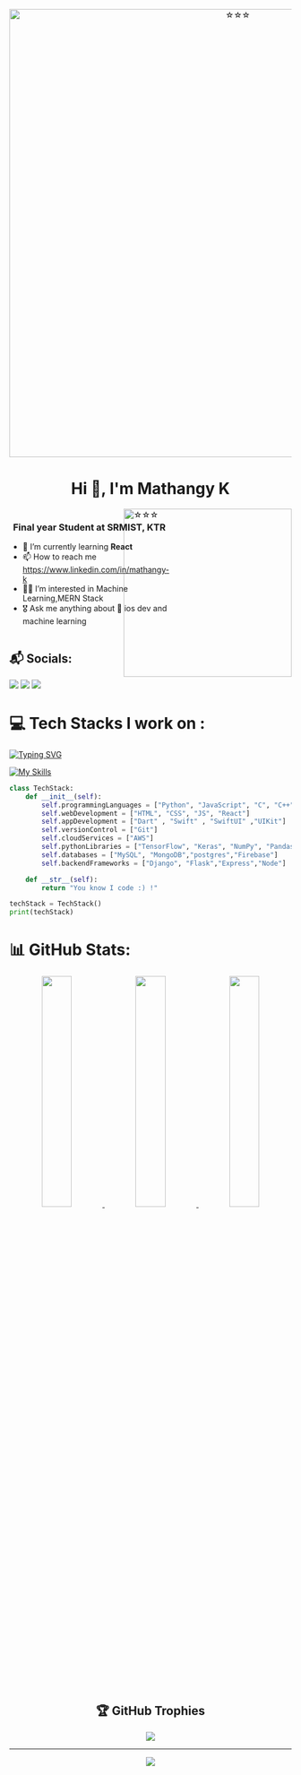 <p align="center">
  <img src="https://github.com/mkswagger/mkswagger/assets/34826479/d5b82db3-baf8-47b1-b413-c94ba89e0901" alt="☆☆☆" width="800">

</p>



<h1 align="center">Hi 👋, I'm Mathangy K</h1>
<!-- <h1 align=center>
  ![](https://readme-typing-svg.demolab.com?font=Fira+Code&pause=1000&color=1158F7&width=435&lines=Hi+%F0%9F%91%8B!+I+am+Mathangy)
</h1> -->
  <img src="https://64.media.tumblr.com/cb1a6d28f1f97fe56c0764cdf40fc92c/d662df3b2e19bcdc-c5/s2048x3072/be56de3866ebc146e4f1b0893ca69b955a92ae23.gif" alt="☆☆☆" width="300" align="right">
<!-- <img src="https://github.com/mkswagger/mkswagger/assets/34826479/b4b5f9d6-ef27-4985-8f2c-95479d6baba8" alt="typing" width="300" align="right"> -->

<div style="display: flex; justify-content: space-between;">
  <div>
    <h3 align="center"> Final year Student at SRMIST, KTR</h3>
    <ul>
      <li>🌱 I’m currently learning <strong>React</strong></li>
      <li>📫 How to reach me <a href="https://www.linkedin.com/in/mathangy-k">https://www.linkedin.com/in/mathangy-k</a></li>
      <li>🧠🦾 I’m interested in Machine Learning,MERN Stack</li>
      <li>🎖️ Ask me anything about  ios dev and machine learning </li>
    </ul>
  </div>
 
</div>

## 📬 Socials:
<p>
  <a href="https://www.linkedin.com/in/mathangy-k" target="_blank"><img src="https://img.shields.io/badge/linkedin-%230077B5.svg?&style=for-the-badge&logo=linkedin&logoColor=white" /></a>
  <a href="https://portfolio-mkswagger29.vercel.app" target="_blank"><img src="https://img.shields.io/badge/my_portfolio-000?style=for-the-badge&logo=ko-fi&logoColor=white" /></a>
  <a href="https://leetcode.com/mkswagger/"><img src="https://img.shields.io/badge/LeetCode-000000?style=for-the-badge&logo=LeetCode&logoColor=#d16c06" /><a/>
</p>

# 💻 Tech Stacks I work on :
<!--![Group 131](https://github.com/mkswagger/mkswagger/assets/34826479/0642c05d-1a75-42c6-99db-330138b4c752)-->
[![Typing SVG](https://readme-typing-svg.demolab.com?font=Fira+Code&size=19&pause=1000&color=AE0CF7&width=435&lines=You+can+find+me+coding+ML+models;Exploring+new+tech+stacks;Sharpening+my+problem-solving+skills;The+best+is+yet+to+come+)](https://git.io/typing-svg)
 
[![My Skills](https://skillicons.dev/icons?i=c,cpp,py,cs,arduino,css,dart,django,express,figma,firebase,flask,flutter,git,github,gitlab,gulp,html,java,js,linux,md,mysql,mongodb,nodejs,aws,docker,dotnet,anaconda,opencv,postman,pytorch,sqlite,supabase,sklearn,swift,tensorflow&perline=21)](https://skillicons.dev)


```python
class TechStack:
    def __init__(self):
        self.programmingLanguages = ["Python", "JavaScript", "C", "C++"]
        self.webDevelopment = ["HTML", "CSS", "JS", "React"]
        self.appDevelopment = ["Dart" , "Swift" , "SwiftUI" ,"UIKit"]
        self.versionControl = ["Git"]
        self.cloudServices = ["AWS"]
        self.pythonLibraries = ["TensorFlow", "Keras", "NumPy", "Pandas", "Seaborn", "Matplotlib", "PyTorch", "Langchain"]
        self.databases = ["MySQL", "MongoDB","postgres","Firebase"]
        self.backendFrameworks = ["Django", "Flask","Express","Node"]

    def __str__(self):
        return "You know I code :) !"

techStack = TechStack()
print(techStack)

```
# 📊 GitHub Stats:


<div align="center" >
<a  href="https://github.com/mkswagger">

<img src="https://github-readme-stats.vercel.app/api?username=mkswagger&include_all_commits=true&count_private=true&show_icons=true&line_height=20&title_color=7A7ADB&icon_color=2234AE&text_color=D3D3D3&bg_color=0,000000,130F40" width="32.5%">
<img src="https://github-readme-stats.vercel.app/api/top-langs?username=mkswagger&show_icons=true&locale=en&layout=donut&title_color=7A7ADB&icon_color=2234AE&text_color=D3D3D3&bg_color=0,000000,130F40&hide=jupyter%20notebook" width="32.5%">
<img src="https://github-readme-streak-stats.herokuapp.com/?user=mkswagger&theme=dark" width="32.5%">

</a>

  
<!--![](https://github-readme-stats-.vercel.app/api?username=mkswagger&theme=great-gatsby&hide_border=false&include_all_commits=true&count_private=true)<br/>
![](https://github-readme-streak-.vercel.appcom/?user=mkswagger&theme=algolia&hide_border=false)<br/>
<!--![](https://github-readme-stats.vercel.app/api/top-langs?username=mkswagger&hide=jupyter%20notebook&theme=algolia&show_icons=true) </br>
![](https://github-readme-stats.vercel.app/api/top-langs/?username=mkswagger&theme=algolia&show_icons=true&layout=donut-vertical&hide=jupyter%20notebook)</br>
</h1> -->

## 🏆 GitHub Trophies
![](https://github-profile-trophy.vercel.app/?username=mkswagger&margin-w=8&margin-h=4&theme=onedark)

---
[![](https://visitcount.itsvg.in/api?id=mkswagger&icon=0&color=3)](https://visitcount.itsvg.in)


